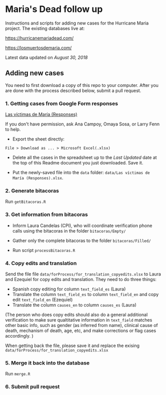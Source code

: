 # Maria's Dead follow up

Instructions and scripts for adding new cases for the Hurricane Maria project. The existing databases live at:

https://hurricanemariadead.com/

https://losmuertosdemaria.com/

Latest data updated on *August 30, 2018*

## Adding new cases

You need to first download a copy of this repo to your computer. After you are done with the process described below, submit a pull request. 

### 1. Getting cases from Google Form responses

[Las víctimas de María (Responses)](https://docs.google.com/spreadsheets/d/1FK0j919EveJg6HJI_2139uQrX4W-jHX6bcBRAqQVSeI/edit#gid=1388179220)

If you don't have permission, ask Ana Campoy, Omaya Sosa, or Larry Fenn to help.

* Export the sheet directly:

 `File > Download as ... > Microsoft Excel(.xlsx)` 
 
* Delete all the cases in the spreadsheet up to the *Last Updated* date at the top of this Readme document you just downloaded. Save it.

* Put the newly-saved file into the `data` folder: `data/Las víctimas de María (Responses).xlsx`.


### 2. Generate bitacoras

Run `getBitacoras.R` 

### 3. Get information from bitacoras

- Inform Laura Candelas (CPI), who will coordinate verification phone calls using the bitacoras in the folder `bitacoras/Empty/` 
- Gather only the complete bitacoras to the folder `bitacoras/Filled/`

- Run script `processBitacoras.R` 


### 4. Copy edits and translation

Send the file file `data/forProcess/for_translation_copyedits.xlsx` to Laura and Ezequiel for copy edits and translation. They need to do three things:

* Spanish copy editing for column `text_field_es` (Laura)
* Translate the column `text_field_es` to column `text_field_en` and copy edit `text_field_en` (Ezequiel)
* Translate the column `causes_en` to column `causes_es` (Laura)

(The person who does copy edits should also do a general additional verification to make sure qualtitative information in `text_field` matches other basic info, such as gender (as inferred from name), clinical cause of death, mechanism of death, age, etc, and make corrections or flag cases accordingly. )

When getting back the file, please save it and replace the exising `data/forProcess/for_translation_copyedits.xlsx`

### 5. Merge it back into the database

Run `merge.R`

### 6. Submit pull request



